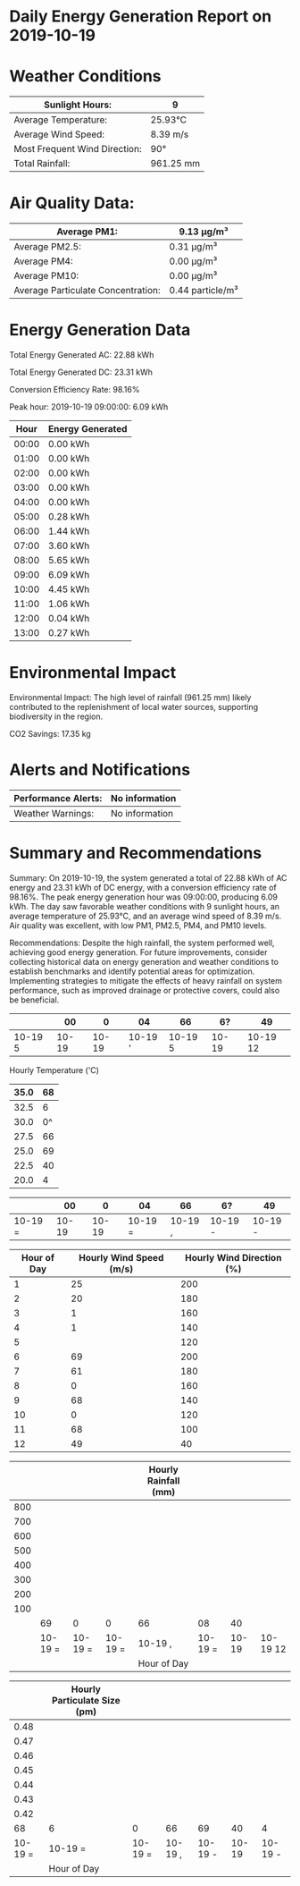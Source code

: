 # Daily Energy Generation Report on 2019-10-19

# Weather Conditions

|Sunlight Hours:|9|
|---|---|
|Average Temperature:|25.93°C|
|Average Wind Speed:|8.39 m/s|
|Most Frequent Wind Direction:|90°|
|Total Rainfall:|961.25 mm|

# Air Quality Data:

|Average PM1:|9.13 μg/m³|
|---|---|
|Average PM2.5:|0.31 μg/m³|
|Average PM4:|0.00 μg/m³|
|Average PM10:|0.00 μg/m³|
|Average Particulate Concentration:|0.44 particle/m³|

# Energy Generation Data

Total Energy Generated AC: 22.88 kWh

Total Energy Generated DC: 23.31 kWh

Conversion Efficiency Rate: 98.16%

Peak hour: 2019-10-19 09:00:00: 6.09 kWh

|Hour|Energy Generated|
|---|---|
|00:00|0.00 kWh|
|01:00|0.00 kWh|
|02:00|0.00 kWh|
|03:00|0.00 kWh|
|04:00|0.00 kWh|
|05:00|0.28 kWh|
|06:00|1.44 kWh|
|07:00|3.60 kWh|
|08:00|5.65 kWh|
|09:00|6.09 kWh|
|10:00|4.45 kWh|
|11:00|1.06 kWh|
|12:00|0.04 kWh|
|13:00|0.27 kWh|

# Environmental Impact

Environmental Impact: The high level of rainfall (961.25 mm) likely contributed to the replenishment of local water sources, supporting biodiversity in the region.

CO2 Savings: 17.35 kg

# Alerts and Notifications

|Performance Alerts:|No information|
|---|---|
|Weather Warnings:|No information|

# Summary and Recommendations

Summary: On 2019-10-19, the system generated a total of 22.88 kWh of AC energy and 23.31 kWh of DC energy, with a conversion efficiency rate of 98.16%. The peak energy generation hour was 09:00:00, producing 6.09 kWh. The day saw favorable weather conditions with 9 sunlight hours, an average temperature of 25.93°C, and an average wind speed of 8.39 m/s. Air quality was excellent, with low PM1, PM2.5, PM4, and PM10 levels.

Recommendations: Despite the high rainfall, the system performed well, achieving good energy generation. For future improvements, consider collecting historical data on energy generation and weather conditions to establish benchmarks and identify potential areas for optimization. Implementing strategies to mitigate the effects of heavy rainfall on system performance, such as improved drainage or protective covers, could also be beneficial.

| |00|0|04|66|6?|49|
|---|---|---|---|---|---|---|
|10-19 5|10-19|10-19|10-19 '|10-19 5|10-19|10-19 12|

Hourly Temperature ('C)

|35.0|68|
|---|---|
|32.5|6|
|30.0|0^|
|27.5|66|
|25.0|69|
|22.5|40|
|20.0|4|

| |00|0|04|66|6?|49|
|---|---|---|---|---|---|---|
|10-19 =|10-19|10-19|10-19 =|10-19 ,|10-19 -|10-19 -|

|Hour of Day|Hourly Wind Speed (m/s)|Hourly Wind Direction (%)|
|---|---|---|
|1|25|200|
|2|20|180|
|3|1|160|
|4|1|140|
|5| |120|
|6|69|200|
|7|61|180|
|8|0|160|
|9|68|140|
|10|0|120|
|11|68|100|
|12|49|40|

| | | | |Hourly Rainfall (mm)| | | |
|---|---|---|---|---|---|---|---|
|800| | | | | | | |
|700| | | | | | | |
|600| | | | | | | |
|500| | | | | | | |
|400| | | | | | | |
|300| | | | | | | |
|200| | | | | | | |
|100| | | | | | | |
| |69|0|0|66|08|40| |
| |10-19 =|10-19 =|10-19 =|10-19 ,|10-19 =|10-19|10-19 12|
| | | | |Hour of Day| | | |

| |Hourly Particulate Size (pm)| | | | | |
|---|---|---|---|---|---|---|
|0.48| | | | | | |
|0.47| | | | | | |
|0.46| | | | | | |
|0.45| | | | | | |
|0.44| | | | | | |
|0.43| | | | | | |
|0.42| | | | | | |
|68|6|0|66|69|40|4|
|10-19 =|10-19 =|10-19 =|10-19 ,|10-19 -|10-19|10-19 -|
| |Hour of Day| | | | | |